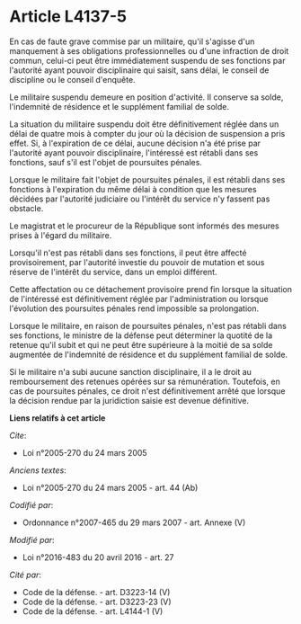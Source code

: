 # Article L4137-5

En cas de faute grave commise par un militaire, qu'il s'agisse d'un manquement à ses obligations professionnelles ou d'une
infraction de droit commun, celui-ci peut être immédiatement suspendu de ses fonctions par l'autorité ayant pouvoir
disciplinaire qui saisit, sans délai, le conseil de discipline ou le conseil d'enquête. 

Le militaire suspendu demeure en position d'activité. Il conserve sa solde, l'indemnité de résidence et le supplément
familial de solde. 

La situation du militaire suspendu doit être définitivement réglée dans un délai de quatre mois à compter du jour où la
décision de suspension a pris effet. Si, à l'expiration de ce délai, aucune décision n'a été prise par l'autorité ayant
pouvoir disciplinaire, l'intéressé est rétabli dans ses fonctions, sauf s'il est l'objet de poursuites pénales. 

Lorsque le militaire fait l'objet de poursuites pénales, il est rétabli dans ses fonctions à l'expiration du même délai à
condition que les mesures décidées par l'autorité judiciaire ou l'intérêt du service n'y fassent pas obstacle. 

Le magistrat et le procureur de la République sont informés des mesures prises à l'égard du militaire. 

Lorsqu'il n'est pas rétabli dans ses fonctions, il peut être affecté provisoirement, par l'autorité investie du pouvoir de
mutation et sous réserve de l'intérêt du service, dans un emploi différent. 

Cette affectation ou ce détachement provisoire prend fin lorsque la situation de l'intéressé est définitivement réglée par
l'administration ou lorsque l'évolution des poursuites pénales rend impossible sa prolongation. 

Lorsque le militaire, en raison de poursuites pénales, n'est pas rétabli dans ses fonctions, le ministre de la défense peut
déterminer la quotité de la retenue qu'il subit et qui ne peut être supérieure à la moitié de sa solde augmentée de
l'indemnité de résidence et du supplément familial de solde. 

Si le militaire n'a subi aucune sanction disciplinaire, il a le droit au remboursement des retenues opérées sur sa
rémunération. Toutefois, en cas de poursuites pénales, ce droit n'est définitivement arrêté que lorsque la décision rendue
par la juridiction saisie est devenue définitive.

**Liens relatifs à cet article**

_Cite_:

  - Loi n°2005-270 du 24 mars 2005

_Anciens textes_:

  - Loi n°2005-270 du 24 mars 2005 - art. 44 (Ab)

_Codifié par_:

  - Ordonnance n°2007-465 du 29 mars 2007 - art. Annexe (V)

_Modifié par_:

  - Loi n°2016-483 du 20 avril 2016 - art. 27

_Cité par_:

  - Code de la défense. - art. D3223-14 (V)
  - Code de la défense. - art. D3223-23 (V)
  - Code de la défense. - art. L4144-1 (V)
